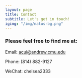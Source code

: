 ```yaml
---
layout: page
title: Contact
subtitle: Let's get in touch!
igimg: "/img/natus-bg.png"
---
```


<div class="contact-container">

### Please feel free to find me at:

Email: acui@andrew.cmu.edu

Phone: (814) 882-9127

WeChat: chelsea2333

</div>